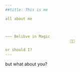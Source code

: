 ```yaml
---
##title: This is me

all about me



~~~ Belibve in Magic
                             🦄🪽

or should I?
---
```


but what about you?